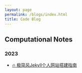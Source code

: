 ```yaml
---
layout: page
permalink: /blogs/index.html
title: Code Blog
---
```


## Computational Notes

### 2023

- [🔥 极简风Jekyll个人网站搭建指南](https://caihanlin.com/blogs/web)<br>





